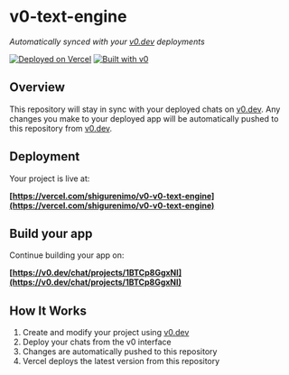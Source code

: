 # v0-text-engine

*Automatically synced with your [v0.dev](https://v0.dev) deployments*

[![Deployed on Vercel](https://img.shields.io/badge/Deployed%20on-Vercel-black?style=for-the-badge&logo=vercel)](https://vercel.com/shigurenimo/v0-v0-text-engine)
[![Built with v0](https://img.shields.io/badge/Built%20with-v0.dev-black?style=for-the-badge)](https://v0.dev/chat/projects/1BTCp8GgxNI)

## Overview

This repository will stay in sync with your deployed chats on [v0.dev](https://v0.dev).
Any changes you make to your deployed app will be automatically pushed to this repository from [v0.dev](https://v0.dev).

## Deployment

Your project is live at:

**[https://vercel.com/shigurenimo/v0-v0-text-engine](https://vercel.com/shigurenimo/v0-v0-text-engine)**

## Build your app

Continue building your app on:

**[https://v0.dev/chat/projects/1BTCp8GgxNI](https://v0.dev/chat/projects/1BTCp8GgxNI)**

## How It Works

1. Create and modify your project using [v0.dev](https://v0.dev)
2. Deploy your chats from the v0 interface
3. Changes are automatically pushed to this repository
4. Vercel deploys the latest version from this repository
